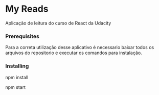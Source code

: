 # My Reads
Aplicação de leitura do curso de React da Udacity

### Prerequisites
Para a correta utilização desse aplicativo é necessario baixar todos os arquivos do repositorio e executar os comandos para instalação. 

### Installing
npm install

npm start 
